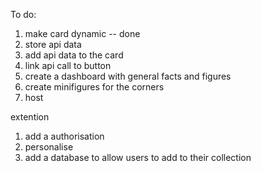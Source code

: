 To do: 
1. make card dynamic -- done
2. store api data
3. add api data to the card
4. link api call to button 
5. create a dashboard with general facts and figures
6. create minifigures for the corners
7. host


extention

1. add a authorisation
2. personalise
3. add a database to allow users to add to their collection 

